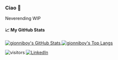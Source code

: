 ### Ciao 👋
Neverending WIP

<!--
**gionniboy/gionniboy** is a ✨ _special_ ✨ repository because its `README.md` (this file) appears on your GitHub profile.

Here are some ideas to get you started:

- 🔭 I’m currently working on ...
- 🌱 I’m currently learning ...
- 👯 I’m looking to collaborate on ...
- 🤔 I’m looking for help with ...
- 💬 Ask me about ...
- 📫 How to reach me: ...
- 😄 Pronouns: ...
- ⚡ Fun fact: ...
-->

#### &#x1f4c8; My GitHub Stats

<a href="https://github.com/gionniboy">
  <img align="center" src="https://github-readme-stats.vercel.app/api/?username=gionniboy&show_icons=true&count_private=true&theme=highcontrast" alt="gionniboy's GitHub Stats" />
</a>

<a href="https://github.com/gionniboy">
  <img align="center" src="https://github-readme-stats.vercel.app/api/top-langs/?username=gionniboy&langs_count=10&theme=dark" alt="gionniboy's Top Langs" //>
</a>

![visitors](https://visitor-badge.glitch.me/badge?page_id=gionniboy.gionniboy)
[![LinkedIn](https://img.shields.io/badge/LinkedIn--_.svg?style=social&logo=linkedin)](https://www.linkedin.com/in/firegarden/)
